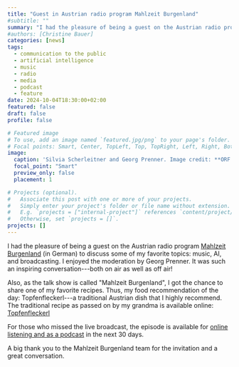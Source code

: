 ```yaml
---
title: "Guest in Austrian radio program Mahlzeit Burgenland"
#subtitle: ""
summary: "I had the pleasure of being a guest on the Austrian radio program Mahlzeit Burgenland to discuss some of my favorite topics: music, AI, and broadcasting."
#authors: [Christine Bauer]
categories: [news]
tags:
  - communication to the public
  - artificial intelligence
  - music
  - radio
  - media
  - podcast
  - feature
date: 2024-10-04T18:30:00+02:00
featured: false
draft: false
profile: false

# Featured image
# To use, add an image named `featured.jpg/png` to your page's folder.
# Focal points: Smart, Center, TopLeft, Top, TopRight, Left, Right, BottomLeft, Bottom, BottomRight.
image:
  caption: 'Silvia Scherleitner and Georg Prenner. Image credit: **ORF Burgenland**.'
  focal_point: "Smart"
  preview_only: false
  placement: 1

# Projects (optional).
#   Associate this post with one or more of your projects.
#   Simply enter your project's folder or file name without extension.
#   E.g. `projects = ["internal-project"]` references `content/project/deep-learning/index.md`.
#   Otherwise, set `projects = []`.
projects: []
---
```


I  had the pleasure of being a guest on the Austrian radio program [Mahlzeit Burgenland](https://burgenland.orf.at/magazin/stories/3275671/) (in German) to discuss some of my favorite topics: music, AI, and broadcasting.
I enjoyed the moderation by Georg Prenner. It was such an inspiring conversation---both on air as well as off air!

Also, as the talk show is called "Mahlzeit Burgenland", I got the chance to share one of my favorite recipes. Thus, my food recommendation of the day: Topfenfleckerl---a traditional Austrian dish that I highly recommend. The traditional recipe as passed on by my grandma is available online: [Topfenfleckerl](https://burgenland.orf.at/magazin/stories/3275671/)


For those who missed the live broadcast, the episode is available for [online listening and as a podcast](https://sound.orf.at/podcast/bgl/mahlzeit-burgenland---kochen--tratschen/christine-bauer-wissenschaftlerin-zu-gast-bei-georg-prenner) in the next 30 days.

A big thank you to the Mahlzeit Burgenland team for the invitation and a great conversation.